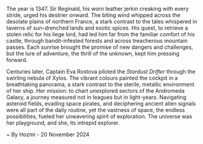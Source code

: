 
The year is 1347.  Sir Reginald, his worn leather jerkin creaking with every stride, urged his destrier onward.  The biting wind whipped across the desolate plains of northern France, a stark contrast to the tales whispered in taverns of sun-drenched lands and exotic spices.  His quest, to retrieve a stolen relic for his liege lord, had led him far from the familiar comfort of his castle, through bandit-infested forests and across treacherous mountain passes.  Each sunrise brought the promise of new dangers and challenges, but the lure of adventure, the thrill of the unknown, kept him pressing forward.

Centuries later, Captain Eva Rostova piloted the *Stardust Drifter* through the swirling nebula of Xylos.  The vibrant colours painted the cockpit in a breathtaking panorama, a stark contrast to the sterile, metallic environment of her ship.  Her mission: to chart unexplored sectors of the Andromeda Galaxy, a journey measured not in leagues but in light-years.  Navigating asteroid fields, evading space pirates, and deciphering ancient alien signals were all part of the daily routine, yet the vastness of space, the endless possibilities, fueled her unwavering spirit of exploration.  The universe was her playground, and she, its intrepid explorer.

~ By Hozmi - 20 November 2024

